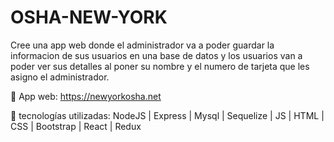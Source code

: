 # OSHA-NEW-YORK

 Cree una app web donde el administrador va a poder guardar la informacion de sus usuarios en una base de datos y los usuarios van a poder ver sus detalles al poner su nombre y el numero de tarjeta que les asigno el administrador.
 
 App web: https://newyorkosha.net
  
 tecnologías utilizadas: NodeJS | Express | Mysql | Sequelize | JS | HTML | CSS | Bootstrap | React | Redux 

